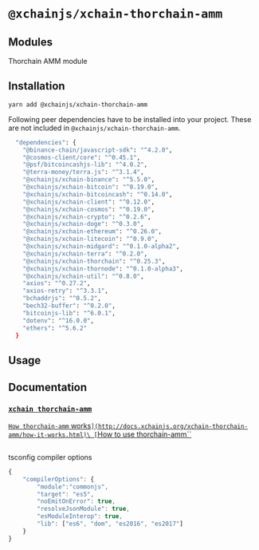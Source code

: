 # `@xchainjs/xchain-thorchain-amm`

## Modules

Thorchain AMM module

## Installation

```
yarn add @xchainjs/xchain-thorchain-amm
```

Following peer dependencies have to be installed into your project. These are not included in `@xchainjs/xchain-thorchain-amm`.

```bash
  "dependencies": {
    "@binance-chain/javascript-sdk": "^4.2.0",
    "@cosmos-client/core": "^0.45.1",
    "@psf/bitcoincashjs-lib": "^4.0.2",
    "@terra-money/terra.js": "^3.1.4",
    "@xchainjs/xchain-binance": "^5.5.0",
    "@xchainjs/xchain-bitcoin": "^0.19.0",
    "@xchainjs/xchain-bitcoincash": "^0.14.0",
    "@xchainjs/xchain-client": "^0.12.0",
    "@xchainjs/xchain-cosmos": "^0.19.0",
    "@xchainjs/xchain-crypto": "^0.2.6",
    "@xchainjs/xchain-doge": "^0.3.0",
    "@xchainjs/xchain-ethereum": "^0.26.0",
    "@xchainjs/xchain-litecoin": "^0.9.0",
    "@xchainjs/xchain-midgard": "^0.1.0-alpha2",
    "@xchainjs/xchain-terra": "^0.2.0",
    "@xchainjs/xchain-thorchain": "^0.25.3",
    "@xchainjs/xchain-thornode": "^0.1.0-alpha3",
    "@xchainjs/xchain-util": "^0.8.0",
    "axios": "^0.27.2",
    "axios-retry": "^3.3.1",
    "bchaddrjs": "^0.5.2",
    "bech32-buffer": "^0.2.0",
    "bitcoinjs-lib": "^6.0.1",
    "dotenv": "^16.0.0",
    "ethers": "^5.6.2"
  }

```

## Usage

## Documentation

### [`xchain thorchain-amm`](http://docs.xchainjs.org/xchain-thorchain-amm/)

[`How thorchain-amm` works`](http://docs.xchainjs.org/xchain-thorchain-amm/how-it-works.html)\
[`How to use thorchain-amm``](http://docs.xchainjs.org/xchain-thorchain-amm/how-to-use.html)

##

tsconfig compiler options

```ts
{
    "compilerOptions": {
        "module":"commonjs",
        "target": "es5",
        "noEmitOnError": true,
        "resolveJsonModule": true,
        "esModuleInterop": true,
        "lib": ["es6", "dom", "es2016", "es2017"]
    }
}
```
